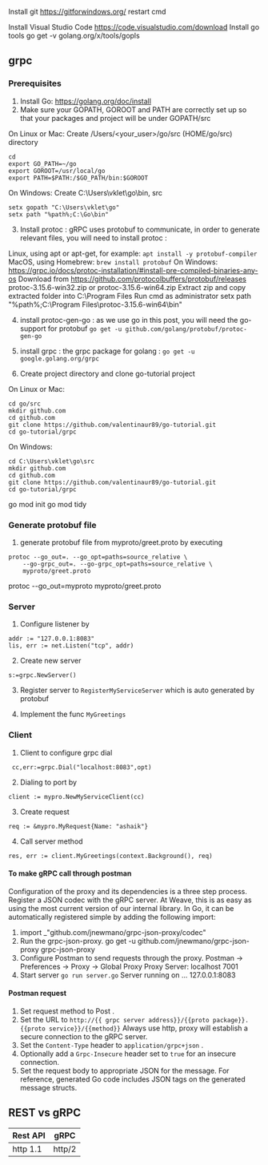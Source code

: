 Install git 
https://gitforwindows.org/
restart cmd

Install Visual Studio Code https://code.visualstudio.com/download
Install go tools go get -v golang.org/x/tools/gopls

## grpc
### Prerequisites
1. Install Go: https://golang.org/doc/install
2. Make sure your GOPATH, GOROOT and PATH are correctly set up so that your packages and project will be under GOPATH/src

On Linux or Mac:
Create /Users/<your_user>/go/src (HOME/go/src) directory
```
cd
export GO_PATH=~/go
export GOROOT=/usr/local/go
export PATH=$PATH:/$GO_PATH/bin:$GOROOT
```
On Windows:
Create C:\Users\vklet\go\bin, src
```
setx gopath "C:\Users\vklet\go"
setx path "%path%;C:\Go\bin"
```

3. Install protoc : gRPC uses protobuf to communicate, in order to generate relevant files, you will need to install protoc :

Linux, using apt or apt-get, for example:
```apt install -y protobuf-compiler```
MacOS, using Homebrew:
```brew install protobuf```
On Windows: https://grpc.io/docs/protoc-installation/#install-pre-compiled-binaries-any-os
Download from https://github.com/protocolbuffers/protobuf/releases
protoc-3.15.6-win32.zip
or
protoc-3.15.6-win64.zip
Extract zip and copy extracted folder into C:\Program Files
Run cmd as administrator
setx path "%path%;C:\Program Files\protoc-3.15.6-win64\bin"

4. install protoc-gen-go : as we use go in this post, you will need the go-support for protobuf 
```go get -u github.com/golang/protobuf/protoc-gen-go```
5. install grpc : the grpc package for golang :
```go get -u google.golang.org/grpc```

7. Create project directory and clone go-tutorial project

On Linux or Mac:
```
cd go/src
mkdir github.com
cd github.com
git clone https://github.com/valentinaur89/go-tutorial.git
cd go-tutorial/grpc
```
On Windows:
```
cd C:\Users\vklet\go\src
mkdir github.com
cd github.com
git clone https://github.com/valentinaur89/go-tutorial.git
cd go-tutorial/grpc
```

go mod init
go mod tidy

### Generate protobuf file
1. generate protobuf file from myproto/greet.proto by executing 
```
protoc --go_out=. --go_opt=paths=source_relative \
    --go-grpc_out=. --go-grpc_opt=paths=source_relative \
    myproto/greet.proto
```
protoc --go_out=myproto myproto/greet.proto

### Server

1. Configure listener by 

```
addr := "127.0.0.1:8083"
lis, err := net.Listen("tcp", addr)
```
2. Create new server

```
s:=grpc.NewServer()
```

3. Register server to `RegisterMyServiceServer` which is auto generated by protobuf

4. Implement the func `MyGreetings` 


### Client

1. Client to configure grpc dial 
```
 cc,err:=grpc.Dial("localhost:8083",opt)
```
2. Dialing to port by 
```
client := mypro.NewMyServiceClient(cc)
```
3. Create request
```
req := &mypro.MyRequest{Name: "ashaik"}
```
4. Call server method
```
res, err := client.MyGreetings(context.Background(), req)
```


#### To make gRPC call through postman 

Configuration of the proxy and its dependencies is a three step process.
Register a JSON codec with the gRPC server. At Weave, this is as easy as using the most current version of our internal library. In Go, it can be automatically registered simple by adding the following import:
1. import _"github.com/jnewmano/grpc-json-proxy/codec"
2. Run the grpc-json-proxy.
go get -u github.com/jnewmano/grpc-json-proxy 
grpc-json-proxy
3. Configure Postman to send requests through the proxy.
Postman -> Preferences -> Proxy -> Global Proxy
Proxy Server: localhost 7001
4. Start server 
```go run server.go```
Server running on ... 127.0.0.1:8083

#### Postman request
1. Set request method to Post .
2. Set the URL to `http://{{ grpc server address}}/{{proto package}}.{{proto service}}/{{method}}` Always use http, proxy will establish a secure connection to the gRPC server.
3. Set the `Content-Type` header to `application/grpc+json` .
4. Optionally add a `Grpc-Insecure` header set to `true` for an insecure connection.
5. Set the request body to appropriate JSON for the message. For reference, generated Go code includes JSON tags on the generated message structs.

## REST vs gRPC

|Rest API | gRPC|
|---------|-----------|
| http 1.1| http/2|

